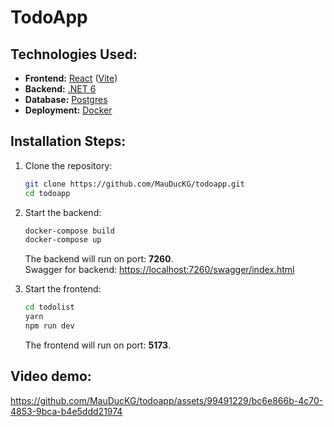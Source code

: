 ﻿# TodoApp

## Technologies Used:
- **Frontend:** [React](https://reactjs.org/) ([Vite](https://vitejs.dev/))
- **Backend:** [.NET 6](https://dotnet.microsoft.com/en-us/)
- **Database:** [Postgres](https://www.postgresql.org/)
- **Deployment:** [Docker](https://www.docker.com/)

## Installation Steps:

1. Clone the repository:
   ```sh
   git clone https://github.com/MauDucKG/todoapp.git
   cd todoapp
   ```

2. Start the backend:
   ```sh
   docker-compose build
   docker-compose up
   ```
   The backend will run on port: **7260**.  
   Swagger for backend: [https://localhost:7260/swagger/index.html](https://localhost:7260/swagger/index.html)

3. Start the frontend:
   ```sh
   cd todolist
   yarn 
   npm run dev
   ```
   The frontend will run on port: **5173**.

## Video demo:

https://github.com/MauDucKG/todoapp/assets/99491229/bc6e866b-4c70-4853-9bca-b4e5ddd21974

